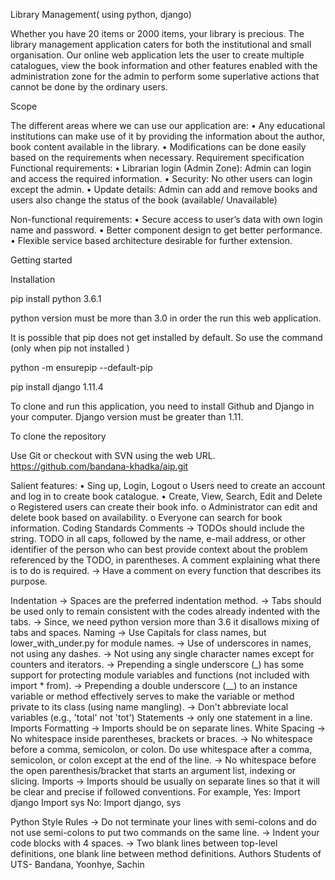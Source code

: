 Library Management( using python, django)

Whether you have 20 items or 2000 items, your library is precious. The library management application caters for both the institutional and small organisation. Our online web application lets the user to create multiple catalogues, view the book information and other features enabled with the administration zone for the admin to perform some superlative actions that cannot be done by the ordinary users.

Scope

The different areas where we can use our application are:
•	Any educational institutions can make use of it by providing the information about the author, book content available in the library.
•	Modifications can be done easily based on the requirements when necessary.
Requirement specification
Functional requirements:
•	Librarian login (Admin Zone): Admin can login and access the required information.
•	Security: No other users can login except the admin.
•	Update details: Admin can add and remove books and users also change the status of the book (available/ Unavailable)


Non-functional requirements:
•	Secure access to user’s data with own login name and password.
•	Better component design to get better performance.
•	Flexible service based architecture desirable for further extension.

Getting started

Installation

pip install python 3.6.1

python version must be more than 3.0 in order the run this web application.

It is possible that pip does not get installed by default. So use the command (only when pip not installed )

python -m ensurepip --default-pip 

pip install django 1.11.4

To clone and run this application, you need to install Github and Django in your computer.
Django version must be greater than 1.11.

To clone the repository

Use Git or checkout with SVN using the web URL.
https://github.com/bandana-khadka/aip.git

Salient features:
•	Sing up, Login, Logout
o	Users need to create an account and log in to create book catalogue.
•	Create, View, Search, Edit and Delete
o	Registered users can create their book info.
o	Administrator can edit and delete book based on availability.
o	Everyone can search for book information.
 Coding Standards
Comments 
-> TODOs should include the string. TODO in all caps, followed by the name, e-mail address, or other identifier of the person who can best provide context about the problem referenced by the TODO, in parentheses. A comment explaining what there is to do is required. 
-> Have a comment on every function that describes its purpose.



Indentation
-> Spaces are the preferred indentation method.
-> Tabs should be used only to remain consistent with the codes already indented with the tabs.
-> Since, we need python version more than 3.6 it disallows mixing of tabs and spaces.
Naming 
-> Use Capitals for class names, but lower_with_under.py for module names.
 -> Use of underscores in names, not using any dashes.
 -> Not using any single character names except for counters and iterators.
 -> Prepending a single underscore (_) has some support for protecting module variables and functions (not included with import * from). 
-> Prepending a double underscore (__) to an instance variable or method effectively serves to make the variable or method private to its class (using name mangling). 
-> Don't abbreviate local variables (e.g., 'total' not 'tot')
Statements -> only one statement in a line.	
Imports Formatting -> Imports should be on separate lines.
White Spacing 
-> No whitespace inside parentheses, brackets or braces.
 -> No whitespace before a comma, semicolon, or colon. Do use whitespace after a comma, semicolon, or colon except at the end of the line. 
-> No whitespace before the open parenthesis/bracket that starts an argument list, indexing or slicing.
Imports
 -> Imports should be usually on separate lines so that it will be clear and precise if followed conventions.
For example,
Yes: Import django
         Import sys
No: Import django, sys




Python Style Rules 
-> Do not terminate your lines with semi-colons and do not use semi-colons to put two commands on the same line.
 -> Indent your code blocks with 4 spaces.
 -> Two blank lines between top-level definitions, one blank line between method definitions.
Authors
Students of UTS- Bandana, Yoonhye, Sachin



